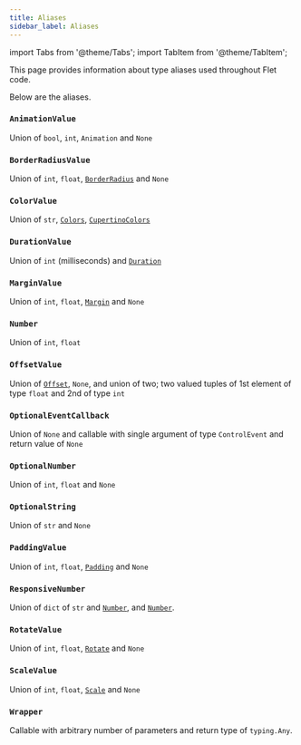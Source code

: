 ```yaml
---
title: Aliases
sidebar_label: Aliases
---
```


import Tabs from '@theme/Tabs';
import TabItem from '@theme/TabItem';

This page provides information about type aliases used throughout Flet code.

Below are the aliases.

### `AnimationValue`

Union of `bool`, `int`, `Animation` and `None`

### `BorderRadiusValue`

Union of `int`, `float`, [`BorderRadius`](/docs/reference/types/borderradius) and `None`

### `ColorValue`

Union of `str`, [`Colors`](/docs/reference/colors#material-colors), [`CupertinoColors`](/docs/reference/colors#cupertino-colors)

### `DurationValue`

Union of `int` (milliseconds) and [`Duration`](/docs/reference/types/duration)

### `MarginValue`

Union of `int`, `float`, [`Margin`](/docs/reference/types/margin) and `None`

### `Number`

Union of `int`, `float`

### `OffsetValue`

Union of [`Offset`](/docs/reference/types/offset), `None`, and union of two; two valued tuples of 1st element of type `float` and 2nd of type `int`

### `OptionalEventCallback`

Union of `None` and callable with single argument of type `ControlEvent` and return value of `None`

### `OptionalNumber`

Union of `int`, `float` and `None`

### `OptionalString`

Union of `str` and `None`

### `PaddingValue`

Union of `int`, `float`, [`Padding`](/docs/reference/types/padding) and `None`

### `ResponsiveNumber`

Union of `dict` of `str` and [`Number`](#number), and [`Number`](#number).

### `RotateValue`

Union of `int`, `float`, [`Rotate`](/docs/reference/types/rotate) and `None`

### `ScaleValue`

Union of `int`, `float`, [`Scale`](/docs/reference/types/scale) and `None`

### `Wrapper`

Callable with arbitrary number of parameters and return type of `typing.Any`.
